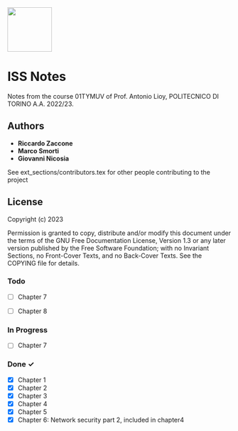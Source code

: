 <img src="http://www.nuovariprografica.it/wp-content/uploads/2017/07/Logo-POLITO-tesi-di-laurea.png" width="100">

# ISS Notes
Notes from the course 01TYMUV of Prof. Antonio Lioy, POLITECNICO DI TORINO A.A. 2022/23.

## Authors

* **Riccardo Zaccone** 
* **Marco Smorti**
* **Giovanni Nicosia**

See ext_sections/contributors.tex for other people contributing to the project



## License
Copyright (c) 2023

Permission is granted to copy, distribute and/or modify this document
under the terms of the GNU Free Documentation License, Version 1.3
or any later version published by the Free Software Foundation;
with no Invariant Sections, no Front-Cover Texts, and no Back-Cover Texts.
See the COPYING file for details.


### Todo
- [ ] Chapter 7
- [ ] Chapter 8


### In Progress 
- [ ] Chapter 7


### Done ✓
- [x] Chapter 1
- [x] Chapter 2
- [x] Chapter 3
- [x] Chapter 4
- [x] Chapter 5
- [x] Chapter 6: Network security part 2, included in chapter4
